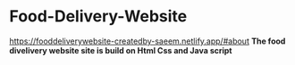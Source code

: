# Food-Delivery-Website
https://fooddeliverywebsite-createdby-saeem.netlify.app/#about
**The food divelivery website site is build on Html Css and  Java script**
